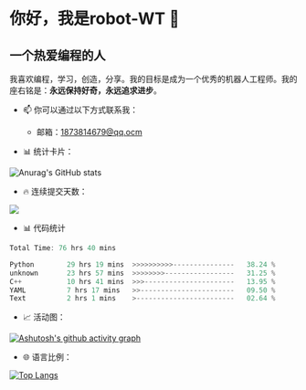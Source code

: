 <!--
**robot-WT/robot-WT** is a ✨ _special_ ✨ repository because its `README.md` (this file) appears on your GitHub profile.

Here are some ideas to get you started:

- 🔭 I’m currently working on ...
- 🌱 I’m currently learning ...
- 👯 I’m looking to collaborate on ...
- 🤔 I’m looking for help with ...
- 💬 Ask me about ...
- 📫 How to reach me: ...
- 😄 Pronouns: ...
- ⚡ Fun fact: ...
-->
# 你好，我是robot-WT 👋
## 一个热爱编程的人

我喜欢编程，学习，创造，分享。我的目标是成为一个优秀的机器人工程师。我的座右铭是：**永远保持好奇，永远追求进步**。

- 📫 你可以通过以下方式联系我：
  - 邮箱：1873814679@qq.ocm

- 📊 统计卡片：                                                                                                                        

![Anurag's GitHub stats](https://github-readme-stats.vercel.app/api?username=robot-WT&show_icons=true&theme=radical)         

- 🔥 连续提交天数：
 <div align="left"> <img src="https://github-readme-streak-stats.herokuapp.com/?user=robot-WT" /> </div>
 
- 📊 代码统计
<!--START_SECTION:waka-->

```rust
Total Time: 76 hrs 40 mins

Python        29 hrs 19 mins  >>>>>>>>>>---------------   38.24 %
unknown       23 hrs 57 mins  >>>>>>>>-----------------   31.25 %
C++           10 hrs 41 mins  >>>----------------------   13.95 %
YAML          7 hrs 17 mins   >>-----------------------   09.50 %
Text          2 hrs 1 mins    >------------------------   02.64 %
```

<!--END_SECTION:waka-->

 
- 📈 活动图：

[![Ashutosh's github activity graph](https://github-readme-activity-graph.vercel.app/graph?username=robot-WT&theme=github)](https://github.com/ashutosh00710/github-readme-activity-graph)

- 🌐 语言比例：

[![Top Langs](https://github-readme-stats.vercel.app/api/top-langs/?username=robot-WT&layout=compact)](https://github.com/anuraghazra/github-readme-stats)
